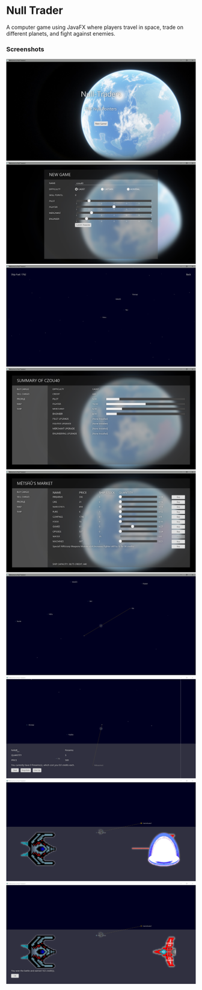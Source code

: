 # Null Trader

A computer game using JavaFX where players travel in space, trade on different planets, and fight against enemies.

### Screenshots

![](https://github.com/czou40/Null-Traders/blob/master/1.PNG)
![](https://github.com/czou40/Null-Traders/blob/master/2.PNG)
![](https://github.com/czou40/Null-Traders/blob/master/3.PNG)
![](https://github.com/czou40/Null-Traders/blob/master/4.PNG)
![](https://github.com/czou40/Null-Traders/blob/master/5.PNG)
![](https://github.com/czou40/Null-Traders/blob/master/6.PNG)
![](https://github.com/czou40/Null-Traders/blob/master/7.PNG)
![](https://github.com/czou40/Null-Traders/blob/master/8.PNG)
![](https://github.com/czou40/Null-Traders/blob/master/9.PNG)
